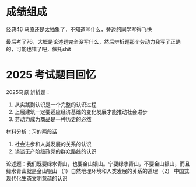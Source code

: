 # 成绩组成

经典46
马原还是太抽象了，不知道写什么，旁边的同学写得飞快

最后考了76，大概是论述题完全没写什么，然后辨析题那个劳动力我写了正确的，可能也错了吧，依托shit

# 2025 考试题目回忆

2025马原
辨析题：
1. 从实践到认识是一个完整的认识过程
2. 上层建筑一定要适应经济基础的变化发展才能推动社会进步
3. 劳动力成为商品是一种历史的必然

材料分析：习的两段话
1. 社会进步和人类发展的关系的认识
2. 谈谈无产阶级政党的群众路线的认识

论述题：我们既要绿水青山，也要金山银山。宁要绿水青山，不要金山银山，而且绿水青山就是金山银山
（1）自然地理环境和人类发展的关系的道理
（2） 中国式现代化生态文明意蕴的认识